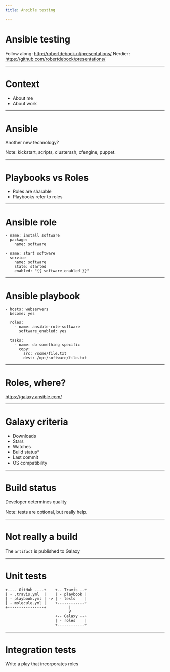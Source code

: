 ```yaml
---
title: Ansible testing

---
```


# Ansible testing

Follow along: http://robertdebock.nl/presentations/
Nerdier: https://github.com/robertdebock/presentations/

---

# Context

- About me
- About work

---

# Ansible

Another new technology?

Note: kickstart, scripts, clusterssh, cfengine, puppet.

---

# Playbooks vs Roles

- Roles are sharable
- Playbooks refer to roles

----

# Ansible role

```
- name: install software
  package:
    name: software

- name: start software
  service
    name: software
    state: started
    enabled: "{{ software_enabled }}"
```

----

# Ansible playbook

```
- hosts: webservers
  become: yes

  roles:
    - name: ansible-role-software
      software_enabled: yes

  tasks:
    - name: do something specific
      copy:
        src: /some/file.txt
        dest: /opt/software/file.txt
```

---

# Roles, where?

https://galaxy.ansible.com/

----

# Galaxy criteria

- Downloads
- Stars
- Watches
- Build status*
- Last commit
- OS compatibility

---

# Build status

Developer determines quality

Note: tests are optional, but really help.

----

# Not really a build

The `artifact` is published to Galaxy

----

# Unit tests

```text
+---- GitHub ----+    +-- Travis --+
| - .travis.yml  |    | - playbook |
| - playbook.yml | -> | - tests    |
| - molecule.yml |    +------------+
+----------------+          |
                            V
                      +-- Galaxy --+
                      | - roles    |
                      +------------+
```

---

# Integration tests

Write a play that incorporates roles
